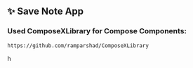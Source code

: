 ## ✨ Save Note App
### Used ComposeXLibrary for Compose Components: 
 ```
https://github.com/ramparshad/ComposeXLibrary
```


h
